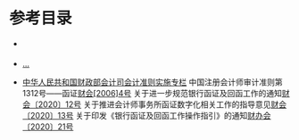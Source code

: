 # 参考目录 

* []()
* [...](./)

* [中华人民共和国财政部会计司会计准则实施专栏](http://kjs.mof.gov.cn/mofhome/kjs/zhuantilanmu/kuaijizhunzeshishi/)
中国注册会计师审计准则第1312号——函证[财会[2006]4号](http://xj.mof.gov.cn/caizhengjiancha/200805/t20080524_40402.htm)
关于进一步规范银行函证及回函工作的通知[财会〔2020〕12号](http://kjs.mof.gov.cn/zhengcefabu/202008/t20200828_3576965.htm)
关于推进会计师事务所函证数字化相关工作的指导意见[财会〔2020〕13号](http://kjs.mof.gov.cn/zhengcefabu/202009/t20200916_3589350.htm)
关于印发《银行函证及回函工作操作指引》的通知[财办会〔2020〕21号](http://kjs.mof.gov.cn/zhengcefabu/202008/t20200828_3576966.htm)
